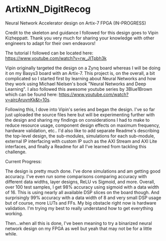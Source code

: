 # ArtixNN_DigitRecog
Neural Network Accelerator design on Artix-7 FPGA
(IN-PROGRESS)

Credit to the skeleton and guidance I followed for this design goes to Vipin Kizheppatt. Thank you very much for sharing your knowledge with other engineers to adapt for their own endeavors!

The tutorial I followed can be located here: https://www.youtube.com/watch?v=rw_JITpbh3k

Vipin originally targeted the design on a Zynq board whereas I will be doing it on my Basys3 board with an Artix-7. This project is, on the overall, a bit complicated so I started first by learning about Neural Networks and how they work using Michael Nielsen's book "Neural Networks and Deep Learning". I also followed this awesome youtube series by 3Blue1Brown which can be found here: https://www.youtube.com/watch?v=aircAruvnKk&t=10s. 

Following this, I dove into Vipin's series and began the design. I've so far just uploaded the source files here but will be experimenting further with the design and sharing my findings on considerations I had to make to reduce resource usage, component design effects on maximum frequency, hardware validation, etc.. I'd also like to add separate Readme's describing the top-level design, the sub-modules, simulations for each sub-module, external IP interfacing with custom IP such as the AXI Stream and AXI Lite interfaces, and finally a Readme for all I've learned from tackling this challenge.

Current Progress: 

The design is pretty much done. I've done simulations and am getting good accuracy. I've even run some comparisons comparing accuracy with different data widths, layer designs, ReLU vs Sigmoid, and more. Overall, over 100 test samples, I get 98% accuracy using sigmoid with a data width of 16. This is using nearly all available DSP slices on the board though. And surprisingly 99% accuracy with a data width of 8 and very small DSP usage but of course, more LUTs and FFs. My big obstacle right now is hardware validation. I'm trying my best to really understand how to get everything working.

Then...when all this is done, I've been meaning to try a binarized neural network design on my FPGA as well but yeah that may not be for a little while.